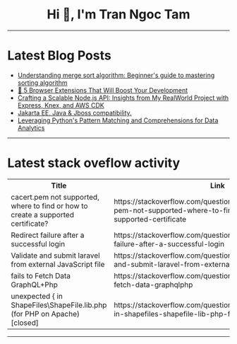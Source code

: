 <h1 align="center">Hi 👋, I'm Tran Ngoc Tam</h1>

---

# Latest Blog Posts 
<!-- BLOG-POST-LIST:START -->
- [Understanding merge sort algorithm: Beginner&#39;s guide to mastering sorting algorithm](https://dev.to/emmanuelayinde/understanding-merge-sort-algorithm-beginners-guide-to-mastering-sorting-algorithm-2jp8)
- [🚀 5 Browser Extensions That Will Boost Your Development](https://dev.to/yanaiara/5-browser-extensions-that-will-boost-your-development-173n)
- [Crafting a Scalable Node.js API: Insights from My RealWorld Project with Express, Knex, and AWS CDK](https://dev.to/ken2026/crafting-a-scalable-nodejs-api-insights-from-my-realworld-project-with-express-knex-and-aws-cdk-4ol5)
- [Jakarta EE, Java &amp; Jboss compatibility.](https://dev.to/soniya_chavan_f9c975382fe/jakarta-ee-java-jboss-compatibility-4obo)
- [Leveraging Python&#39;s Pattern Matching and Comprehensions for Data Analytics](https://dev.to/alexmercedcoder/leveraging-pythons-pattern-matching-and-comprehensions-for-data-analytics-445j)
<!-- BLOG-POST-LIST:END -->

---

# Latest stack oveflow activity
<table>
  <tr><th>Title</th><th>Link</th></tr>
  <!-- STACKOVERFLOW:START --><tr><td>cacert.pem not supported, where to find or how to create a supported certificate?</td><td>https://stackoverflow.com/questions/79157212/cacert-pem-not-supported-where-to-find-or-how-to-create-a-supported-certificate</td></tr><tr><td>Redirect failure after a successful login</td><td>https://stackoverflow.com/questions/79157200/redirect-failure-after-a-successful-login</td></tr><tr><td>Validate and submit laravel from external JavaScript file</td><td>https://stackoverflow.com/questions/79156793/validate-and-submit-laravel-from-external-javascript-file</td></tr><tr><td>fails to Fetch Data GraphQL+Php</td><td>https://stackoverflow.com/questions/79156677/fails-to-fetch-data-graphqlphp</td></tr><tr><td>unexpected { in ShapeFiles\ShapeFile.lib.php &lpar;for PHP on Apache&rpar; [closed]</td><td>https://stackoverflow.com/questions/79156509/unexpected-in-shapefiles-shapefile-lib-php-for-php-on-apache</td></tr><!-- STACKOVERFLOW:END -->
</table>

---


